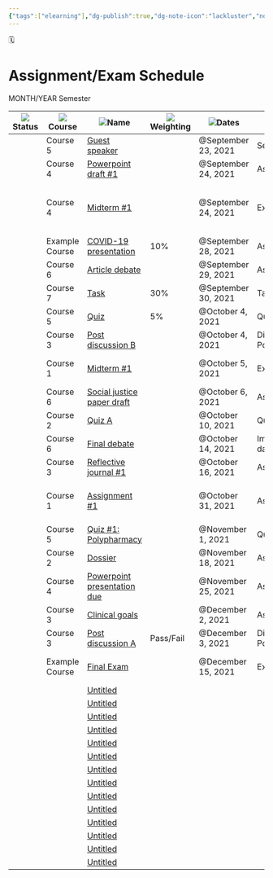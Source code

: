 ```yaml
---
{"tags":["elearning"],"dg-publish":true,"dg-note-icon":"lackluster","noteIcon":"lackluster","permalink":"/04-resources-material-para-zettel/elearning/assignment-exam-schedule/","dgPassFrontmatter":true,"created":"2025-10-16T10:37:52.560+01:00","updated":"2025-10-24T13:20:54.728+01:00"}
---
```



🗓

# Assignment/Exam Schedule

MONTH/YEAR Semester

|![](Dashboard/Attachments/checkmark-square_gray%20886.svg)Status|![](Dashboard/Attachments/arrow-circle-down_gray%201005.svg)Course|![](Dashboard/Attachments/font_gray%20164.svg)Name|![](Dashboard/Attachments/description_gray%20443.svg)Weighting|![](Dashboard/Attachments/calendar_gray%201323.svg)Dates|![](Dashboard/Attachments/list_gray%201159.svg)Task|![](Dashboard/Attachments/description_gray%20443.svg)Notes|
|---|---|---|---|---|---|---|
||Course 5|[Guest speaker](Assignment%20Exam%20Schedule/Guest%20speaker%20f52a9b2bc75049b9b7b2ff9af6f8c06c.html)||@September 23, 2021|Seminar|Zoom link:|
||Course 4|[Powerpoint draft #1](Assignment%20Exam%20Schedule/Powerpoint%20draft%20#1%208b650523872d4bbc92d53fef66fd845a.html)||@September 24, 2021|Assignment|Email to instructor.|
||Course 4|[Midterm #1](Assignment%20Exam%20Schedule/Midterm%20#1%20815a21e878de43f48aa4f6be7060e45c.html)||@September 24, 2021|Exam|60 MC, 10 short answer, 3 fill in the blank|
||Example Course|[COVID-19 presentation](Assignment%20Exam%20Schedule/COVID-19%20presentation%2042b686feebad4a7d97b01a179d867f99.html)|10%|@September 28, 2021|Assignment|via Zoom|
||Course 6|[Article debate](Assignment%20Exam%20Schedule/Article%20debate%20b504f6bdfb7944e893cf9185c2c227a9.html)||@September 29, 2021|Assignment||
||Course 7|[Task](Assignment%20Exam%20Schedule/Task%20f1b3048af6d448af9320b629096e9440.html)|30%|@September 30, 2021|Task|put notes here|
||Course 5|[Quiz](Assignment%20Exam%20Schedule/Quiz%201acbd93a38914927b9a0bfc9cbbd6fad.html)|5%|@October 4, 2021|Quiz|on cardiac rhythms|
||Course 3|[Post discussion B](Assignment%20Exam%20Schedule/Post%20discussion%20B%20355133096a9c41d8a1e75148de2c9c09.html)||@October 4, 2021|Discussion Post||
||Course 1|[Midterm #1](Assignment%20Exam%20Schedule/Midterm%20#1%20ac5e7134d40048d7b4bbd341aa557f4c.html)||@October 5, 2021|Exam|75 MC, 5 short answer|
||Course 6|[Social justice paper draft](Assignment%20Exam%20Schedule/Social%20justice%20paper%20draft%20ec415e80af7f4b9a8d08eb58cf4b8048.html)||@October 6, 2021|Assignment|Any notes here!|
||Course 2|[Quiz A](Assignment%20Exam%20Schedule/Quiz%20A%205a662343c82f4de8a0fcac3a2ce5db69.html)||@October 10, 2021|Quiz||
||Course 6|[Final debate](Assignment%20Exam%20Schedule/Final%20debate%20a03b043c94654957ae606bf7e07ed477.html)||@October 14, 2021|Important date||
||Course 3|[Reflective journal #1](Assignment%20Exam%20Schedule/Reflective%20journal%20#1%20dce2a489adc142a08ed722c31dd9ba2e.html)||@October 16, 2021|Assignment||
||Course 1|[Assignment #1](Assignment%20Exam%20Schedule/Assignment%20#1%20a78287c923374d2da955f2b0ae01f400.html)||@October 31, 2021|Assignment|Email assignment to instructor.|
||Course 5|[Quiz #1: Polypharmacy](Assignment%20Exam%20Schedule/Quiz%20#1%20Polypharmacy%208f583bcdc542444ca5ff0e69a450c523.html)||@November 1, 2021|Quiz||
||Course 2|[Dossier](Assignment%20Exam%20Schedule/Dossier%20b4994e8e5d144a54b2252cc49c8b11c8.html)||@November 18, 2021|Assignment||
||Course 4|[Powerpoint presentation due](Assignment%20Exam%20Schedule/Powerpoint%20presentation%20due%20149a608b7e764e7b8234c8bbf81a7f1e.html)||@November 25, 2021|Assignment||
||Course 3|[Clinical goals](Assignment%20Exam%20Schedule/Clinical%20goals%20365f8cb99a054aaa890104b3c455f168.html)||@December 2, 2021|Assignment||
||Course 3|[Post discussion A](Assignment%20Exam%20Schedule/Post%20discussion%20A%2031b283a1a26a41a0939140b0813232aa.html)|Pass/Fail|@December 3, 2021|Discussion Post|APA format!!|
||Example Course|[Final Exam](Assignment%20Exam%20Schedule/Final%20Exam%20277c31fde8af42d9a8267876dff2d085.html)||@December 15, 2021|Exam|Online exam, 120 MC|
|||[Untitled](Assignment%20Exam%20Schedule/Untitled%207b96201d8ec34a828141426671d79dd4.html)|||||
|||[Untitled](Assignment%20Exam%20Schedule/Untitled%20e7f3c1bb4a944d2fb40101088b03282d.html)|||||
|||[Untitled](Assignment%20Exam%20Schedule/Untitled%20f39954a268ad4706a7dd51daa340d4cb.html)|||||
|||[Untitled](Assignment%20Exam%20Schedule/Untitled%206ddd45d5492a4667902ef844dd89ba34.html)|||||
|||[Untitled](Assignment%20Exam%20Schedule/Untitled%200c6a0b9ea2a54ca5b19ec197546e6c15.html)|||||
|||[Untitled](Assignment%20Exam%20Schedule/Untitled%208c87cafb58004b87a5da7a6692efa18a.html)|||||
|||[Untitled](Assignment%20Exam%20Schedule/Untitled%20bb0bec5c643745c08aae65018b4f87af.html)|||||
|||[Untitled](Assignment%20Exam%20Schedule/Untitled%20c589a0ca90c94be1ad1ed8cbc2114335.html)|||||
|||[Untitled](Assignment%20Exam%20Schedule/Untitled%20e54a1884bdb44c26880824e1e10af484.html)|||||
|||[Untitled](Assignment%20Exam%20Schedule/Untitled%20fc73f001cff443a4a64c34ec73fb727e.html)|||||
|||[Untitled](Assignment%20Exam%20Schedule/Untitled%209cbf3a6a1432451caa6b8059e75ddec6.html)|||||
|||[Untitled](Assignment%20Exam%20Schedule/Untitled%20101bf73c4576494ebc8968119ed14ca7.html)|||||
|||[Untitled](Assignment%20Exam%20Schedule/Untitled%206f923e3a99394fe7bfd98798a539e6b4.html)|||||
|||[Untitled](Assignment%20Exam%20Schedule/Untitled%20c51ca599de6a49a2b091322de7dc0faa.html)|||||